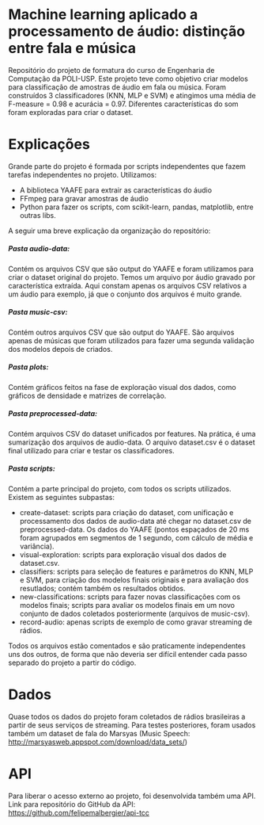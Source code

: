 # Machine learning aplicado a processamento de áudio: distinção entre fala e música

Repositório do projeto de formatura do curso de Engenharia de Computação da POLI-USP.
Este projeto teve como objetivo criar modelos para classificação de amostras de áudio em fala ou música. Foram construídos 3 classificadores (KNN, MLP e SVM) e atingimos uma média de F-measure = 0.98 e acurácia = 0.97. Diferentes características do som foram exploradas para criar o dataset.

# Explicações
Grande parte do projeto é formada por scripts independentes que fazem tarefas independentes no projeto. Utilizamos:

- A biblioteca YAAFE para extrair as características do áudio
- FFmpeg para gravar amostras de áudio
- Python para fazer os scripts, com scikit-learn, pandas, matplotlib, entre outras libs.

A seguir uma breve explicação da organização do repositório:
##### Pasta audio-data:
Contém os arquivos CSV que são output do YAAFE e foram utilizamos para criar o dataset original do projeto. Temos um arquivo por áudio gravado por característica extraída. Aqui constam apenas os arquivos CSV relativos a um áudio para exemplo, já que o conjunto dos arquivos é muito grande.

##### Pasta music-csv:
Contém outros arquivos CSV que são output do YAAFE. São arquivos apenas de músicas que foram utilizados para fazer uma segunda validação dos modelos depois de criados.

##### Pasta plots:
Contém gráficos feitos na fase de exploração visual dos dados, como gráficos de densidade e matrizes de correlação.

##### Pasta preprocessed-data:
Contém arquivos CSV do dataset unificados por features. Na prática, é uma sumarização dos arquivos de audio-data. O arquivo dataset.csv é o dataset final utilizado para criar e testar os classificadores.

##### Pasta scripts:
Contém a parte principal do projeto, com todos os scripts utilizados. Existem as seguintes subpastas:
- create-dataset: scripts para criação do dataset, com unificação e processamento dos dados de audio-data até chegar no dataset.csv de preprocessed-data. Os dados do YAAFE (pontos espaçados de 20 ms foram agrupados em segmentos de 1 segundo, com cálculo de média e variância).
- visual-exploration: scripts para exploração visual dos dados de dataset.csv.
- classifiers: scripts para seleção de features e parâmetros do KNN, MLP e SVM, para criação dos modelos finais originais e para avaliação dos resutlados; contém também os resultados obtidos.
- new-classifications: scripts para fazer novas classificações com os modelos finais; scripts para avaliar os modelos finais em um novo conjunto de dados coletados posteriormente (arquivos de music-csv).
- record-audio: apenas scripts de exemplo de como gravar streaming de rádios.

Todos os arquivos estão comentados e são praticamente independentes uns dos outros, de forma que não deveria ser difícil entender cada passo separado do projeto a partir do código.

# Dados
Quase todos os dados do projeto foram coletados de rádios brasileiras a partir de seus serviços de streaming. Para testes posteriores, foram usados também um dataset de fala do Marsyas (Music Speech: http://marsyasweb.appspot.com/download/data_sets/)
# API
Para liberar o acesso externo ao projeto, foi desenvolvida também uma API. Link para repositório do GitHub da API: https://github.com/felipemalbergier/api-tcc
